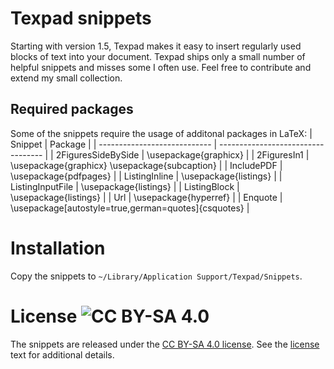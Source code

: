 # Texpad snippets

Starting with version 1.5, Texpad makes it easy to insert regularly used blocks of text into your document. Texpad ships only a small number of helpful snippets and misses some I often use. Feel free to contribute and extend my small collection.

## Required packages
Some of the snippets require the usage of additonal packages in LaTeX:
| Snippet                       | Package                           | 
| ---------------------------- | ---------------------------------- | 
| 2FiguresSideBySide  | \usepackage{graphicx}      |
| 2FiguresIn1               | \usepackage{graphicx}
                                      \usepackage{subcaption}  | 
| IncludePDF               | \usepackage{pdfpages}     | 
| ListingInline               | \usepackage{listings}        | 
| ListingInputFile          | \usepackage{listings}        | 
| ListingBlock               | \usepackage{listings}        | 
| Url                             | \usepackage{hyperref}      | 
| Enquote                    | \usepackage[autostyle=true,german=quotes]{csquotes}     | 

# Installation
Copy the snippets to `~/Library/Application Support/Texpad/Snippets`.

# License ![CC BY-SA 4.0](https://i.creativecommons.org/l/by-sa/4.0/80x15.png)
The snippets are released under the [CC BY-SA 4.0 license](http://creativecommons.org/licenses/by-sa/4.0/). See the [license](https://creativecommons.org/licenses/by-sa/4.0/legalcode) text for additional details.
